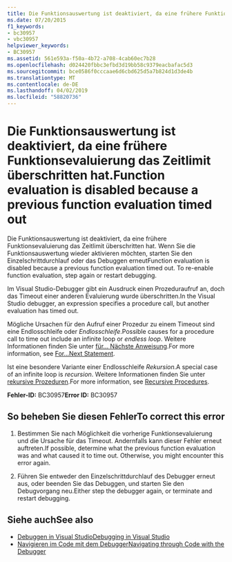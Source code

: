 ```yaml
---
title: Die Funktionsauswertung ist deaktiviert, da eine frühere Funktionsevaluierung das Zeitlimit überschritten hat.
ms.date: 07/20/2015
f1_keywords:
- bc30957
- vbc30957
helpviewer_keywords:
- BC30957
ms.assetid: 561e593a-f50a-4b72-a708-4cab60ec7b28
ms.openlocfilehash: d024420fbbc3efbd3d19bb58c9379eacbafac5d3
ms.sourcegitcommit: bce0586f0cccaae6d6cbd625d5a7b824d1d3de4b
ms.translationtype: MT
ms.contentlocale: de-DE
ms.lasthandoff: 04/02/2019
ms.locfileid: "58820736"
---
```

# <a name="function-evaluation-is-disabled-because-a-previous-function-evaluation-timed-out"></a><span data-ttu-id="9fd12-102">Die Funktionsauswertung ist deaktiviert, da eine frühere Funktionsevaluierung das Zeitlimit überschritten hat.</span><span class="sxs-lookup"><span data-stu-id="9fd12-102">Function evaluation is disabled because a previous function evaluation timed out</span></span>
<span data-ttu-id="9fd12-103">Die Funktionsauswertung ist deaktiviert, da eine frühere Funktionsevaluierung das Zeitlimit überschritten hat. Wenn Sie die Funktionsauswertung wieder aktivieren möchten, starten Sie den Einzelschrittdurchlauf oder das Debuggen erneut</span><span class="sxs-lookup"><span data-stu-id="9fd12-103">Function evaluation is disabled because a previous function evaluation timed out. To re-enable function evaluation, step again or restart debugging.</span></span>  
  
 <span data-ttu-id="9fd12-104">Im Visual Studio-Debugger gibt ein Ausdruck einen Prozeduraufruf an, doch das Timeout einer anderen Evaluierung wurde überschritten.</span><span class="sxs-lookup"><span data-stu-id="9fd12-104">In the Visual Studio debugger, an expression specifies a procedure call, but another evaluation has timed out.</span></span>  
  
 <span data-ttu-id="9fd12-105">Mögliche Ursachen für den Aufruf einer Prozedur zu einem Timeout sind eine Endlosschleife oder *Endlosschleife*.</span><span class="sxs-lookup"><span data-stu-id="9fd12-105">Possible causes for a procedure call to time out include an infinite loop or *endless loop*.</span></span> <span data-ttu-id="9fd12-106">Weitere Informationen finden Sie unter [für... Nächste Anweisung](../../../visual-basic/language-reference/statements/for-next-statement.md).</span><span class="sxs-lookup"><span data-stu-id="9fd12-106">For more information, see [For...Next Statement](../../../visual-basic/language-reference/statements/for-next-statement.md).</span></span>  
  
 <span data-ttu-id="9fd12-107">Ist eine besondere Variante einer Endlosschleife *Rekursion*.</span><span class="sxs-lookup"><span data-stu-id="9fd12-107">A special case of an infinite loop is *recursion*.</span></span> <span data-ttu-id="9fd12-108">Weitere Informationen finden Sie unter [rekursive Prozeduren](../../../visual-basic/programming-guide/language-features/procedures/recursive-procedures.md).</span><span class="sxs-lookup"><span data-stu-id="9fd12-108">For more information, see [Recursive Procedures](../../../visual-basic/programming-guide/language-features/procedures/recursive-procedures.md).</span></span>  
  
 <span data-ttu-id="9fd12-109">**Fehler-ID:** BC30957</span><span class="sxs-lookup"><span data-stu-id="9fd12-109">**Error ID:** BC30957</span></span>  
  
## <a name="to-correct-this-error"></a><span data-ttu-id="9fd12-110">So beheben Sie diesen Fehler</span><span class="sxs-lookup"><span data-stu-id="9fd12-110">To correct this error</span></span>  
  
1.  <span data-ttu-id="9fd12-111">Bestimmen Sie nach Möglichkeit die vorherige Funktionsevaluierung und die Ursache für das Timeout. Andernfalls kann dieser Fehler erneut auftreten.</span><span class="sxs-lookup"><span data-stu-id="9fd12-111">If possible, determine what the previous function evaluation was and what caused it to time out. Otherwise, you might encounter this error again.</span></span>  
  
2.  <span data-ttu-id="9fd12-112">Führen Sie entweder den Einzelschrittdurchlauf des Debugger erneut aus, oder beenden Sie das Debuggen, und starten Sie den Debugvorgang neu.</span><span class="sxs-lookup"><span data-stu-id="9fd12-112">Either step the debugger again, or terminate and restart debugging.</span></span>  
  
## <a name="see-also"></a><span data-ttu-id="9fd12-113">Siehe auch</span><span class="sxs-lookup"><span data-stu-id="9fd12-113">See also</span></span>

- [<span data-ttu-id="9fd12-114">Debuggen in Visual Studio</span><span class="sxs-lookup"><span data-stu-id="9fd12-114">Debugging in Visual Studio</span></span>](/visualstudio/debugger/debugging-in-visual-studio)
- [<span data-ttu-id="9fd12-115">Navigieren im Code mit dem Debugger</span><span class="sxs-lookup"><span data-stu-id="9fd12-115">Navigating through Code with the Debugger</span></span>](/visualstudio/debugger/navigating-through-code-with-the-debugger)
